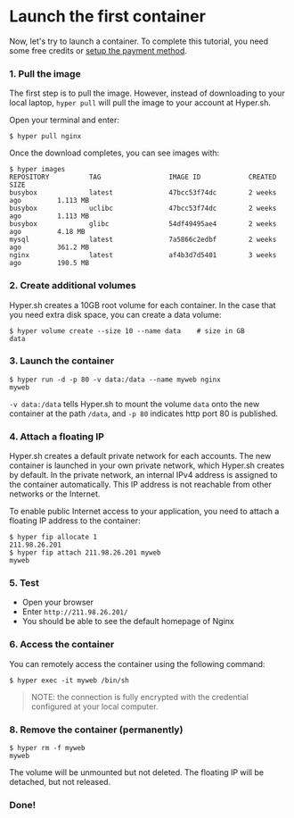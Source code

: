 # Launch the first container

Now, let's try to launch a container. To complete this tutorial, you need some free credits or [setup the payment method](https://console.hyper.sh/billing/credit).


### 1. Pull the image

The first step is to pull the image. However, instead of downloading to your local laptop, `hyper pull` will pull the image to your account at Hyper.sh.

Open your terminal and enter:

    $ hyper pull nginx

Once the download completes, you can see images with:

	$ hyper images
	REPOSITORY          TAG                 IMAGE ID            CREATED             SIZE
    busybox             latest              47bcc53f74dc        2 weeks ago         1.113 MB
    busybox             uclibc              47bcc53f74dc        2 weeks ago         1.113 MB
    busybox             glibc               54df49495ae4        2 weeks ago         4.18 MB
    mysql               latest              7a5866c2edbf        2 weeks ago         361.2 MB
    nginx               latest              af4b3d7d5401        3 weeks ago         190.5 MB

### 2. Create additional volumes
Hyper.sh creates a 10GB root volume for each container. In the case that you need extra disk space, you can create a data volume:

	$ hyper volume create --size 10 --name data    # size in GB
	data

### 3. Launch the container

	$ hyper run -d -p 80 -v data:/data --name myweb nginx
	myweb

`-v data:/data` tells Hyper.sh to mount the volume `data` onto the new container at the path `/data`, and `-p 80` indicates http port 80 is published.

### 4. Attach a floating IP
Hyper.sh creates a default private network for each accounts. The new container is launched in your own private network, which Hyper.sh creates by default. In the private network, an internal IPv4 address is assigned to the container automatically. This IP address is not reachable from other networks or the Internet.

To enable public Internet access to your application, you need to attach a floating IP address to the container:

	$ hyper fip allocate 1
	211.98.26.201
	$ hyper fip attach 211.98.26.201 myweb
	myweb

### 5. Test
- Open your browser
- Enter `http://211.98.26.201/`
- You should be able to see the default homepage of Nginx

### 6. Access the container
You can remotely access the container using the following command:

	$ hyper exec -it myweb /bin/sh

> NOTE: the connection is fully encrypted with the credential configured at your local computer.

### 8. Remove the container  (permanently)

    $ hyper rm -f myweb
    myweb

The volume will be unmounted but not deleted. The floating IP will be detached, but not released.

### Done!
